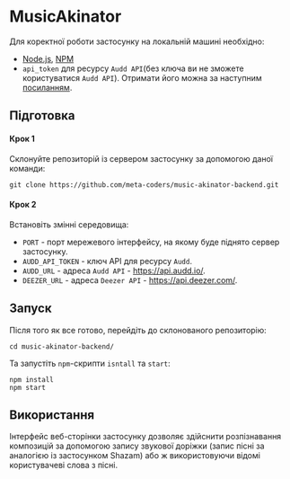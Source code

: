 # MusicAkinator

Для коректної роботи застосунку на локальній машині необхідно:

- [Node.js](https://nodejs.org/en/), [NPM](https://www.npmjs.com/)
- `api_token` для ресурсу `Audd API`(без ключа ви не зможете користуватися `Audd API`). 
Отримати його можна за наступним [посиланням](https://t.me/auddbot?start=api).

## Підготовка

#### Крок 1

Склонуйте репозиторій із сервером застосунку за допомогою даної команди:
```
git clone https://github.com/meta-coders/music-akinator-backend.git
```

#### Крок 2

Встановіть змінні середовища:

- `PORT` - порт мережевого інтерфейсу, на якому буде піднято сервер застосунку.
- `AUDD_API_TOKEN` - ключ API для ресурсу `Audd`.
- `AUDD_URL` - адреса `Audd API` - https://api.audd.io/.
- `DEEZER_URL` - адреса `Deezer API` - https://api.deezer.com/. 

## Запуск

Після того як все готово, перейдіть до склонованого репозиторію:
```
cd music-akinator-backend/
```

Та запустіть `npm`-скрипти `isntall` та `start`:
```
npm install
npm start
```

## Використання

Інтерфейс веб-сторінки застосунку дозволяє здійснити розпізнавання композицій
за допомогою запису звукової доріжки (запис пісні за аналогією із застосунком Shazam)
або ж використовуючи відомі користувачеві слова з пісні.     
